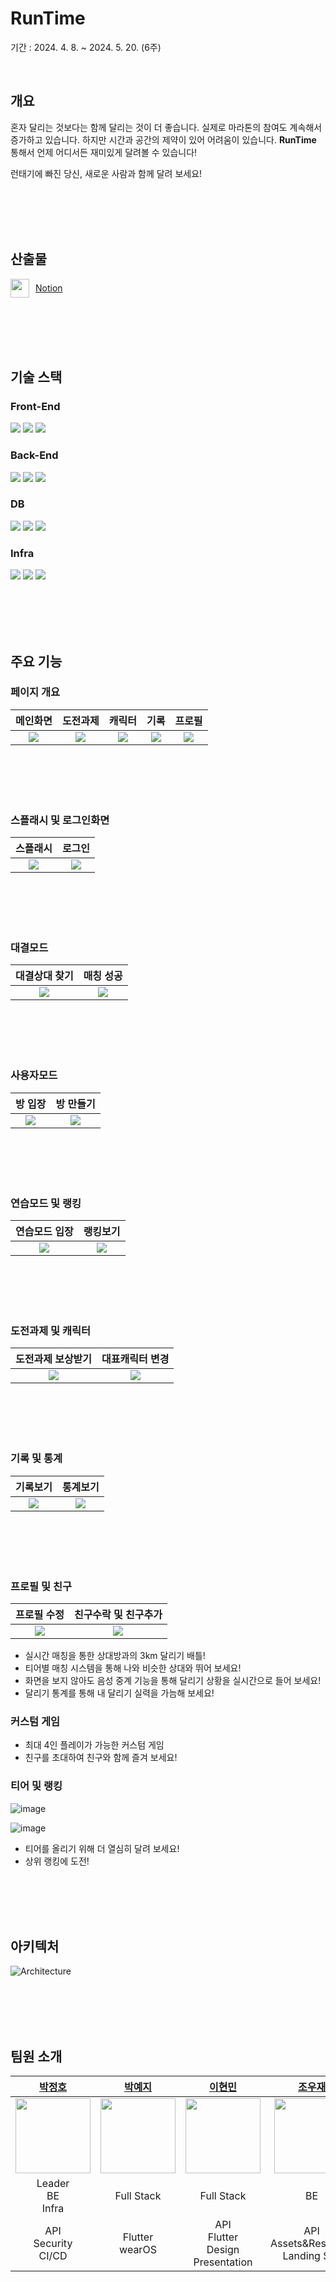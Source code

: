 # RunTime

기간 : 2024. 4. 8. ~ 2024. 5. 20. (6주)

<br/>

## 개요

혼자 달리는 것보다는 함께 달리는 것이 더 좋습니다. 실제로 마라톤의 참여도 계속해서 증가하고 있습니다. 하지만 시간과 공간의 제약이 있어 어려움이 있습니다. **RunTime** 통해서 언제 어디서든 재미있게 달려볼 수 있습니다!

런태기에 빠진 당신, 새로운 사람과 함께 달려 보세요!




<br/><br/><br/><br/>




## 산출물
<div style="display: flex; align-items: center;">
  <img src="https://github.com/cuzzzu1318/cuzzzu1318.github.io/assets/77597885/ad76dad9-f69a-4af8-a8d0-a1d60306f033" width="30px" style="margin-right: 10px;"/>
  <a href="https://www.notion.so/0ff20d1b3bd845f88c093033ba97a451">Notion</a>
</div>




<br/><br/><br/><br/>





## 기술 스택

### Front-End

<img src="https://img.shields.io/badge/Flutter-02569B?style=for-the-badge&logo=Flutter&logoColor=black">
<img src="https://img.shields.io/badge/firebase-FFCA28?style=for-the-badge&logo=firebase&logoColor=black">
<img src="https://img.shields.io/badge/stomp-000000?style=for-the-badge&logo=stomp&logoColor=black">



### Back-End
<img src="https://img.shields.io/badge/springboot-6DB33F?style=for-the-badge&logo=SpringBoot&logoColor=black">
<img src="https://img.shields.io/badge/JPA-6DB33F?style=for-the-badge&logo=JPA&logoColor=black">
<img src="https://img.shields.io/badge/stomp-000000?style=for-the-badge&logo=stomp&logoColor=black">

### DB
<img src="https://img.shields.io/badge/redis-DC382D?style=for-the-badge&logo=redis&logoColor=black">
<img src="https://img.shields.io/badge/MySQL-4479A1?style=for-the-badge&logo=MySQL&logoColor=black">
<img src="https://img.shields.io/badge/S3-569A31?style=for-the-badge&logo=amazons3&logoColor=black">




### Infra
<img src="https://img.shields.io/badge/docker-2496ED?style=for-the-badge&logo=docker&logoColor=black">
<img src="https://img.shields.io/badge/nginx-009639?style=for-the-badge&logo=nginx&logoColor=black">
<img src="https://img.shields.io/badge/jenkins-D24939?style=for-the-badge&logo=Jenkins&logoColor=black">







<br/><br/><br/><br/>






## 주요 기능

### 페이지 개요



|**메인화면**|**도전과제**|**캐릭터**|**기록**|**프로필**|
| :---: | :---: | :---: | :---: | :---: | 
| <img src="assets/png/홈화면.png"> | <img src="assets/png/도전과제화면.png"> | <img src="assets/png/캐릭터화면.png"> | <img src="assets/png/기록화면.png"> | <img src="assets/png/프로필화면.png"> |


<br/><br/><br/><br/>



### 스플래시 및 로그인화면

|**스플래시**|**로그인**|
| :---: | :---: | 
|<img src="assets/gif/스플래시화면.gif">|<img src="assets/gif/로그인 및 위치정보 활용 동의.gif">|



<br/><br/><br/><br/>


### 대결모드

|**대결상대 찾기**|**매칭 성공**|
| :---: | :---: | 
|<img src="assets/gif/대결모드 상대찾기.gif">|<img src="assets/gif/대결모드 - 매칭성공.gif">|



<br/><br/><br/><br/>



### 사용자모드

|**방 입장**|**방 만들기**|
| :---: | :---: | 
|<img src="assets/gif/사용자모드 - 방입장.gif">|<img src="assets/gif/사용자모드 - 방만들기.gif">|




<br/><br/><br/><br/>




### 연습모드 및 랭킹

|**연습모드 입장**|**랭킹보기**|
| :---: | :---: | 
|<img src="assets/gif/연습모드 입장.gif">|<img src="assets/gif/랭킹보기.gif">|




<br/><br/><br/><br/>




### 도전과제 및 캐릭터

|**도전과제 보상받기**|**대표캐릭터 변경**|
| :---: | :---: | 
|<img src="assets/gif/도전과제 보상받기.gif">|<img src="assets/gif/캐릭터 - 구경 및 대표캐릭터 선택.gif">|




<br/><br/><br/><br/>




### 기록 및 통계

|**기록보기**|**통계보기**|
| :---: | :---: | 
|<img src="assets/gif/기록보기.gif">|<img src="assets/gif/통계보기.gif">|






<br/><br/><br/><br/>




### 프로필 및 친구

|**프로필 수정**|**친구수락 및 친구추가**|
| :---: | :---: | 
|<img src="assets/gif/프로필 - 닉네임변경.gif">|<img src="assets/gif/친구 수락 및 친구 요청.gif">|






<!-- ![image](https://github.com/cuzzzu1318/cuzzzu1318.github.io/assets/gif/77597885/da715e77-7369-4ea5-8ddc-0fb91d14d677) -->
- 실시간 매칭을 통한 상대방과의 3km 달리기 배틀!
- 티어별 매칭 시스템을 통해 나와 비슷한 상대와 뛰어 보세요!
- 화면을 보지 않아도 음성 중계 기능을 통해 달리기 상황을 실시간으로 들어 보세요!
- 달리기 통계를 통해 내 달리기 실력을 가늠해 보세요!
### 커스텀 게임

- 최대 4인 플레이가 가능한 커스텀 게임
- 친구를 초대하여 친구와 함께 즐겨 보세요!




### 티어 및 랭킹

![image](assets/png/랭크표1.png)

![image](assets/png/랭크표2.png)

<!-- ![image](https://github.com/cuzzzu1318/cuzzzu1318.github.io/assets/gif/77597885/029b4b43-197e-4ef4-a06d-f2fd6034d2a0) -->
- 티어를 올리기 위해 더 열심히 달려 보세요!
- 상위 랭킹에 도전!

<!-- 
### 도전과제 및 캐릭터
![image](https://github.com/cuzzzu1318/cuzzzu1318.github.io/assets/gif/77597885/7320886f-8557-4815-a79e-23955aafb44d)
- 약 20 종의 귀여운 캐릭터!
- 도전과제를 완료해 캐릭터를 얻어 보세요!
- 획득 방법이 알려지지 않은 히든 캐릭터도..? -->





<br/><br/><br/><br/>





## 아키텍처

![Architecture](assets/png/아키텍처.jpg)




<br/><br/><br/><br/>





## 팀원 소개

| [박정호](https://github.com/cuzzzu1318) | [박예지](https://github.com/yeji0517) | [이현민](https://github.com/hyunmin2667) | [조우재](https://github.com/Jo-dv) | [조창래](https://github.com/crcho5133) | [최도훈](https://github.com/Dohun-choi) |
| :---: | :---: | :---: | :---: | :---: | :---: |
|<img src="https://avatars.githubusercontent.com/u/77597885" height="120px">|<img src="https://avatars.githubusercontent.com/u/90388620" height="120px">|<img src="https://avatars.githubusercontent.com/u/45263877" height="120px">|<img src="https://avatars.githubusercontent.com/u/63555689" height="120px">|<img src="https://avatars.githubusercontent.com/u/140131170" height="120px">|<img src="https://avatars.githubusercontent.com/u/139415969" height="120px">|
| Leader<br>BE<br>Infra | Full Stack | Full Stack<br> | BE | BE | FE |
| API<br>Security<br>CI/CD | Flutter<br>wearOS | API<br>Flutter<br>Design<br>Presentation | API<br>Assets&Resource<br>Landing Site | API<br>Socket<br>Game | Flutter<br>Socket<br>Game |



